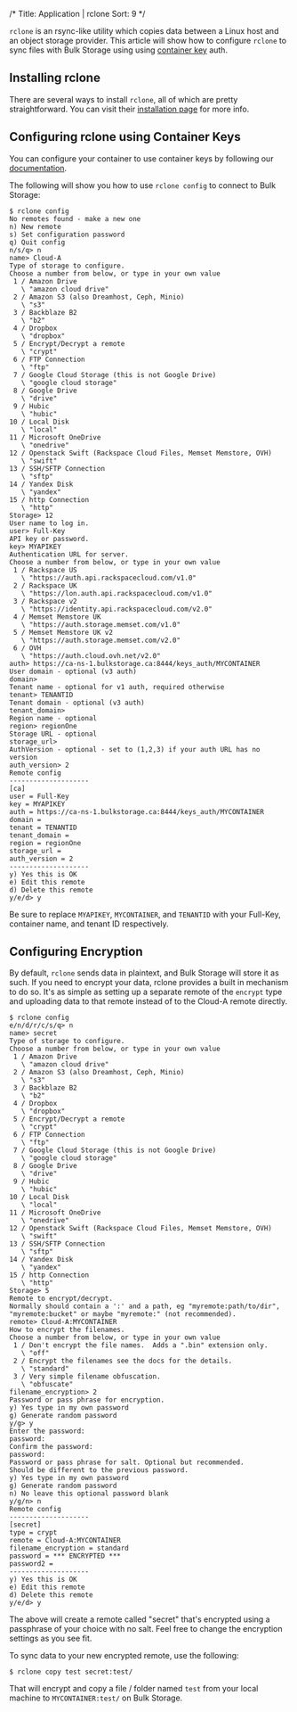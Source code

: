 /*
Title: Application | rclone
Sort: 9
*/

`rclone` is an rsync-like utility which copies data between a Linux host and an object storage provider. This article 
will show how to configure `rclone` to sync files with Bulk Storage using using [container key](/bulk-storage/container-keys)
 auth. 

## Installing rclone

There are several ways to install `rclone`, all of which are pretty straightforward. You can visit
 their [installation page](https://rclone.org/install/) for more info.

## Configuring rclone using Container Keys

You can configure your container to use container keys by following our [documentation](/bulk-storage/container-keys).

The following will show you how to use `rclone config` to connect to Bulk Storage:

```asciidoc
$ rclone config
No remotes found - make a new one
n) New remote
s) Set configuration password
q) Quit config
n/s/q> n
name> Cloud-A
Type of storage to configure.
Choose a number from below, or type in your own value
 1 / Amazon Drive
   \ "amazon cloud drive"
 2 / Amazon S3 (also Dreamhost, Ceph, Minio)
   \ "s3"
 3 / Backblaze B2
   \ "b2"
 4 / Dropbox
   \ "dropbox"
 5 / Encrypt/Decrypt a remote
   \ "crypt"
 6 / FTP Connection
   \ "ftp"
 7 / Google Cloud Storage (this is not Google Drive)
   \ "google cloud storage"
 8 / Google Drive
   \ "drive"
 9 / Hubic
   \ "hubic"
10 / Local Disk
   \ "local"
11 / Microsoft OneDrive
   \ "onedrive"
12 / Openstack Swift (Rackspace Cloud Files, Memset Memstore, OVH)
   \ "swift"
13 / SSH/SFTP Connection
   \ "sftp"
14 / Yandex Disk
   \ "yandex"
15 / http Connection
   \ "http"
Storage> 12
User name to log in.
user> Full-Key
API key or password.
key> MYAPIKEY
Authentication URL for server.
Choose a number from below, or type in your own value
 1 / Rackspace US
   \ "https://auth.api.rackspacecloud.com/v1.0"
 2 / Rackspace UK
   \ "https://lon.auth.api.rackspacecloud.com/v1.0"
 3 / Rackspace v2
   \ "https://identity.api.rackspacecloud.com/v2.0"
 4 / Memset Memstore UK
   \ "https://auth.storage.memset.com/v1.0"
 5 / Memset Memstore UK v2
   \ "https://auth.storage.memset.com/v2.0"
 6 / OVH
   \ "https://auth.cloud.ovh.net/v2.0"
auth> https://ca-ns-1.bulkstorage.ca:8444/keys_auth/MYCONTAINER
User domain - optional (v3 auth)
domain> 
Tenant name - optional for v1 auth, required otherwise
tenant> TENANTID
Tenant domain - optional (v3 auth)
tenant_domain> 
Region name - optional
region> regionOne
Storage URL - optional
storage_url> 
AuthVersion - optional - set to (1,2,3) if your auth URL has no version
auth_version> 2
Remote config
--------------------
[ca]
user = Full-Key
key = MYAPIKEY
auth = https://ca-ns-1.bulkstorage.ca:8444/keys_auth/MYCONTAINER
domain = 
tenant = TENANTID
tenant_domain = 
region = regionOne
storage_url = 
auth_version = 2
--------------------
y) Yes this is OK
e) Edit this remote
d) Delete this remote
y/e/d> y
```

Be sure to replace `MYAPIKEY`, `MYCONTAINER`, and `TENANTID` with your Full-Key, container name, 
and tenant ID respectively.

## Configuring Encryption

By default, `rclone` sends data in plaintext, and Bulk Storage will store it as such. If you need to encrypt your data,
 rclone provides a built in mechanism to do so. It's as simple as setting up a separate remote of the `encrypt` type and 
uploading data to that remote instead of to the Cloud-A remote directly.

```asciidoc
$ rclone config
e/n/d/r/c/s/q> n
name> secret
Type of storage to configure.
Choose a number from below, or type in your own value
 1 / Amazon Drive
   \ "amazon cloud drive"
 2 / Amazon S3 (also Dreamhost, Ceph, Minio)
   \ "s3"
 3 / Backblaze B2
   \ "b2"
 4 / Dropbox
   \ "dropbox"
 5 / Encrypt/Decrypt a remote
   \ "crypt"
 6 / FTP Connection
   \ "ftp"
 7 / Google Cloud Storage (this is not Google Drive)
   \ "google cloud storage"
 8 / Google Drive
   \ "drive"
 9 / Hubic
   \ "hubic"
10 / Local Disk
   \ "local"
11 / Microsoft OneDrive
   \ "onedrive"
12 / Openstack Swift (Rackspace Cloud Files, Memset Memstore, OVH)
   \ "swift"
13 / SSH/SFTP Connection
   \ "sftp"
14 / Yandex Disk
   \ "yandex"
15 / http Connection
   \ "http"
Storage> 5
Remote to encrypt/decrypt.
Normally should contain a ':' and a path, eg "myremote:path/to/dir",
"myremote:bucket" or maybe "myremote:" (not recommended).
remote> Cloud-A:MYCONTAINER
How to encrypt the filenames.
Choose a number from below, or type in your own value
 1 / Don't encrypt the file names.  Adds a ".bin" extension only.
   \ "off"
 2 / Encrypt the filenames see the docs for the details.
   \ "standard"
 3 / Very simple filename obfuscation.
   \ "obfuscate"
filename_encryption> 2
Password or pass phrase for encryption.
y) Yes type in my own password
g) Generate random password
y/g> y
Enter the password:
password:
Confirm the password:
password:
Password or pass phrase for salt. Optional but recommended.
Should be different to the previous password.
y) Yes type in my own password
g) Generate random password
n) No leave this optional password blank
y/g/n> n
Remote config
--------------------
[secret]
type = crypt
remote = Cloud-A:MYCONTAINER
filename_encryption = standard
password = *** ENCRYPTED ***
password2 = 
--------------------
y) Yes this is OK
e) Edit this remote
d) Delete this remote
y/e/d> y
```

The above will create a remote called "secret" that's encrypted using a passphrase of your choice with no salt. Feel 
free to change the encryption settings as you see fit.

To sync data to your new encrypted remote, use the following:

```asciidoc
$ rclone copy test secret:test/
```

That will encrypt and copy a file / folder named `test` from your local machine to `MYCONTAINER:test/` on Bulk Storage.
